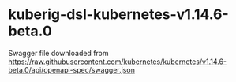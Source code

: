 # kuberig-dsl-kubernetes-v1.14.6-beta.0

Swagger file downloaded from https://raw.githubusercontent.com/kubernetes/kubernetes/v1.14.6-beta.0/api/openapi-spec/swagger.json

